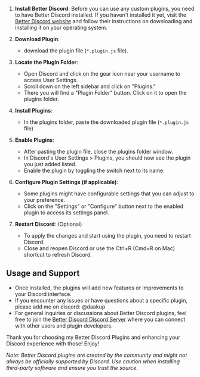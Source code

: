 1. **Install Better Discord**:
   Before you can use any custom plugins, you need to have Better Discord installed. If you haven't installed it yet, visit the [Better Discord website]([https://betterdiscord.net/](https://betterdiscord.app/)) and follow their instructions on downloading and installing it on your operating system.

2. **Download Plugin**:
   - download the plugin file (`*.plugin.js` file).

3. **Locate the Plugin Folder**:
   - Open Discord and click on the gear icon near your username to access User Settings.
   - Scroll down on the left sidebar and click on "Plugins."
   - There you will find a "Plugin Folder" button. Click on it to open the plugins folder.

4. **Install Plugins**:
   - In the plugins folder, paste the downloaded plugin file (`*.plugin.js` file)

5. **Enable Plugins**:
   - After pasting the plugin file, close the plugins folder window.
   - In Discord's User Settings > Plugins, you should now see the plugin you just added listed.
   - Enable the plugin by toggling the switch next to its name.

6. **Configure Plugin Settings (if applicable)**:
   - Some plugins might have configurable settings that you can adjust to your preference.
   - Click on the "Settings" or "Configure" button next to the enabled plugin to access its settings panel.

7. **Restart Discord**: (Optional)
   - To apply the changes and start using the plugin, you need to restart Discord.
   - Close and reopen Discord or use the Ctrl+R (Cmd+R on Mac) shortcut to refresh Discord.

## Usage and Support

- Once installed, the plugins will add new features or improvements to your Discord interface.
- If you encounter any issues or have questions about a specific plugin, please add me on discord: @daakup
- For general inquiries or discussions about Better Discord plugins, feel free to join the [Better Discord Discord Server]([https://discord.gg/betterplugins](https://discord.com/invite/0Tmfo5ZbORCRqbAd)) where you can connect with other users and plugin developers.

Thank you for choosing my Better Discord Plugins and enhancing your Discord experience with those! Enjoy!

*Note: Better Discord plugins are created by the community and might not always be officially supported by Discord. Use caution when installing third-party software and ensure you trust the source.*
